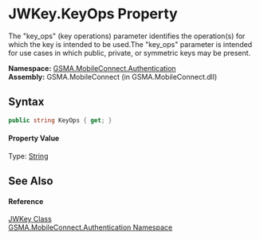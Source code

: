 JWKey.KeyOps Property
=====================
The "key_ops" (key operations) parameter identifies the operation(s) for which the key is intended to be used.The "key_ops" parameter is intended for use cases in which public, private, or symmetric keys may be present.

**Namespace:** [GSMA.MobileConnect.Authentication][1]  
**Assembly:** GSMA.MobileConnect (in GSMA.MobileConnect.dll)

Syntax
------

```csharp
public string KeyOps { get; }
```

#### Property Value
Type: [String][2]

See Also
--------

#### Reference
[JWKey Class][3]  
[GSMA.MobileConnect.Authentication Namespace][1]  

[1]: ../README.md
[2]: http://msdn.microsoft.com/en-us/library/s1wwdcbf
[3]: README.md
[4]: ../../_icons/Help.png